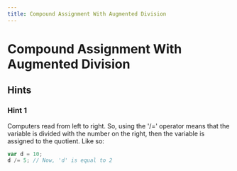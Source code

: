 ```yaml
---
title: Compound Assignment With Augmented Division
---
```

# Compound Assignment With Augmented Division

## Hints

### Hint 1
Computers read from left to right. So, using the '/=' operator means that the variable is divided with the number on the right, then the variable is assigned to the quotient. Like so:
```js
var d = 10;
d /= 5; // Now, 'd' is equal to 2
```